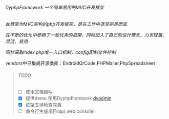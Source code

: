 ######  DyphpFramework  一个简单易用的MVC开发框架
*此框架为MVC架构的php开发框架，是在工作中逐渐完善而成*

*在不断的优化中参照了一些优秀的框架，同时加入了自己的设计理念，力求轻量、灵活、易用*

*同样采取index.php唯一入口机制，config配制文件控制*


vendors中已集成开源类库：EndroidQrCode,PHPMailer,PhpSpreadsheet

> ###### TODO
> - [ ] 使用文档编写
> - [x] 提供demo  使用DyphpFramwork [dyadmin](https://github.com/rainsun007/dyadmin)
> - [x] 框架支持检查完善
> - [ ] 命令行生成項目(api,web,console)

